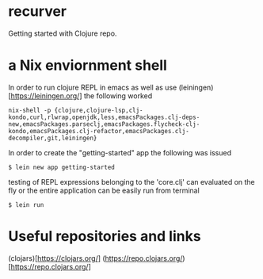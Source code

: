 # recurver
Getting started with Clojure repo.

# a Nix enviornment shell
In order to run clojure REPL in emacs as well as use (leiningen)[https://leiningen.org/] the following worked
```
nix-shell -p {clojure,clojure-lsp,clj-kondo,curl,rlwrap,openjdk,less,emacsPackages.clj-deps-new,emacsPackages.parseclj,emacsPackages.flycheck-clj-kondo,emacsPackages.clj-refactor,emacsPackages.clj-decompiler,git,leiningen}
```
In order to create the "getting-started" app the following was issued
```
$ lein new app getting-started
```
testing of REPL expressions belonging to the 'core.clj' can evaluated on the fly or the entire application can be easily run from terminal
```
$ lein run
```
# Useful repositories and links
(clojars)[https://clojars.org/]
(https://repo.clojars.org/)[https://repo.clojars.org/]




